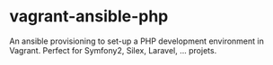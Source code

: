 vagrant-ansible-php
===================

An ansible provisioning to set-up a PHP development environment in Vagrant. Perfect for Symfony2, Silex, Laravel, ... projets.
